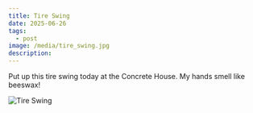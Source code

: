 ```yaml
---
title: Tire Swing
date: 2025-06-26
tags:
  - post
image: /media/tire_swing.jpg
description:
---
```

Put up this tire swing today at the Concrete House. My hands smell like beeswax!

![Tire Swing](media/tire_swing.jpg)